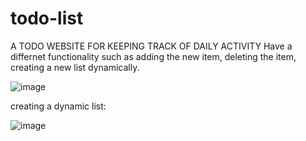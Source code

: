 # todo-list

A TODO WEBSITE FOR KEEPING TRACK OF DAILY ACTIVITY
Have a differnet functionality such as adding the new item, deleting the item, creating a new list dynamically.

![image](https://user-images.githubusercontent.com/88092271/225831372-d6ff315c-2905-47fb-836a-2b5ad0d2cba3.png)


creating a dynamic list:

![image](https://user-images.githubusercontent.com/88092271/225831421-9c2df8e9-3270-43fb-bcb6-19c2cacfd711.png)

